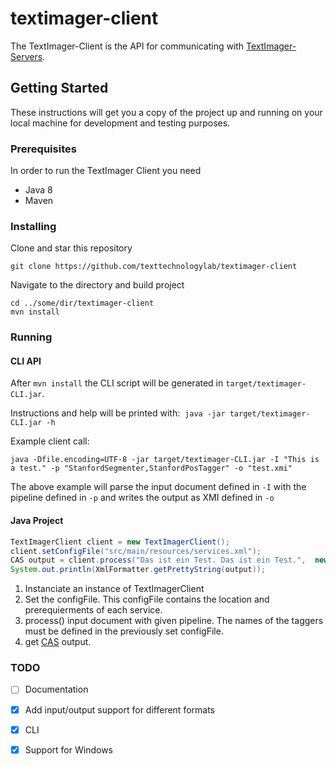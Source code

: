 # textimager-client
The TextImager-Client is the API for communicating with [TextImager-Servers](https://github.com/texttechnologylab/textimager-server).

## Getting Started
These instructions will get you a copy of the project up and running on your local machine for development and testing purposes.

### Prerequisites
In order to run the TextImager Client you need
* Java 8
* Maven

### Installing
Clone and star this repository
```
git clone https://github.com/texttechnologylab/textimager-client
```
Navigate to the directory and build project
```
cd ../some/dir/textimager-client
mvn install
```

### Running

#### CLI API
After ```mvn install``` the CLI script will be generated in ```target/textimager-CLI.jar```.

Instructions and help will be printed with:  ```java -jar target/textimager-CLI.jar -h```

Example client call:
```
java -Dfile.encoding=UTF-8 -jar target/textimager-CLI.jar -I "This is a test." -p "StanfordSegmenter,StanfordPosTagger" -o "test.xmi"
```

The above example will parse the input document defined in ```-I``` with the pipeline defined in ```-p``` and writes the output as XMI defined in ```-o```

#### Java Project

```java
TextImagerClient client = new TextImagerClient();
client.setConfigFile("src/main/resources/services.xml");
CAS output = client.process("Das ist ein Test. Das ist ein Test.",  new String[]{"LanguageToolSegmenter", "ParagraphSplitter", "MarMoTLemma", "MarMoTTagger"});
System.out.println(XmlFormatter.getPrettyString(output));
```
1. Instanciate an instance of TextImagerClient
2. Set the configFile. This configFile contains the location and prerequierments of each service.
3. process() input document with given pipeline. The names of the taggers must be defined in the previously set configFile.
4. get [CAS](https://uima.apache.org/downloads/releaseDocs/2.3.0-incubating/docs/api/org/apache/uima/cas/CAS.html) output.

### TODO
- [ ] Documentation
- [x] Add input/output support for different formats
- [x] CLI
- [x] Support for Windows

